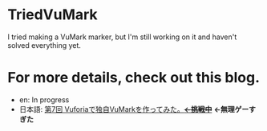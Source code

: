 # TriedVuMark
I tried making a VuMark marker, but I'm still working on it and haven't solved everything yet.


# For more details, check out this blog.
- en: In progress
- 日本語: [第7回 Vuforiaで独自VuMarkを作ってみた。~~**←挑戦中**~~](https://zenn.dev/rg687076/articles/41eee19d340521) **←無理ゲーすぎた**
